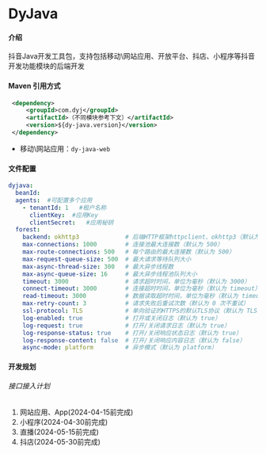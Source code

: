 # DyJava

#### 介绍
抖音Java开发工具包，支持包括移动\网站应用、开放平台、抖店、小程序等抖音开发功能模块的后端开发


#### Maven 引用方式

```xml
 <dependency>
     <groupId>com.dyj</groupId>
     <artifactId>（不同模块参考下文）</artifactId>
     <version>${dy-java.version}</version>
 </dependency>
```
- 移动\网站应用：`dy-java-web`   

#### 文件配置
``` yml
dyjava:
  beanId:  
  agents:  #可配置多个应用
    - tenantId: 1   #租户名称
      clientKey:  #应用Key
      clientSecret:   #应用秘钥
  forest:
    backend: okhttp3             # 后端HTTP框架httpclient、okhttp3（默认为 okhttp3）
    max-connections: 1000        # 连接池最大连接数（默认为 500）
    max-route-connections: 500   # 每个路由的最大连接数（默认为 500）
    max-request-queue-size: 500  # 最大请求等待队列大小
    max-async-thread-size: 300   # 最大异步线程数
    max-async-queue-size: 16     # 最大异步线程池队列大小
    timeout: 3000                # 请求超时时间，单位为毫秒（默认为 3000）
    connect-timeout: 3000        # 连接超时时间，单位为毫秒（默认为 timeout）
    read-timeout: 3000           # 数据读取超时时间，单位为毫秒（默认为 timeout）
    max-retry-count: 3           # 请求失败后重试次数（默认为 0 次不重试）
    ssl-protocol: TLS            # 单向验证的HTTPS的默认TLS协议（默认为 TLS）
    log-enabled: true            # 打开或关闭日志（默认为 true）
    log-request: true            # 打开/关闭请求日志（默认为 true）
    log-response-status: true    # 打开/关闭响应状态日志（默认为 true）
    log-response-content: false  # 打开/关闭响应内容日志（默认为 false）
    async-mode: platform         # 异步模式（默认为 platform）
```
#### 开发规划
###### 接口接入计划
1. 网站应用、App(2024-04-15前完成)
2. 小程序(2024-04-30前完成)
3. 直播(2024-05-15前完成)
4. 抖店(2024-05-30前完成)